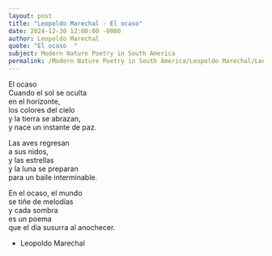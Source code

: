 ```yaml
---
layout: post
title: "Leopoldo Marechal - El ocaso"
date: 2024-12-30 12:00:00 -0000
author: Leopoldo Marechal
quote: "El ocaso  "
subject: Modern Nature Poetry in South America
permalink: /Modern Nature Poetry in South America/Leopoldo Marechal/Leopoldo Marechal - El ocaso
---
```


El ocaso  
Cuando el sol se oculta  
en el horizonte,  
los colores del cielo  
y la tierra se abrazan,  
y nace un instante de paz.

Las aves regresan  
a sus nidos,  
y las estrellas  
y la luna se preparan  
para un baile interminable.

En el ocaso, el mundo  
se tiñe de melodías  
y cada sombra  
es un poema  
que el día susurra al anochecer.

- Leopoldo Marechal
